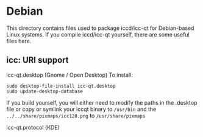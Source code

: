 
Debian
====================
This directory contains files used to package iccd/icc-qt
for Debian-based Linux systems. If you compile iccd/icc-qt yourself, there are some useful files here.

## icc: URI support ##


icc-qt.desktop  (Gnome / Open Desktop)
To install:

	sudo desktop-file-install icc-qt.desktop
	sudo update-desktop-database

If you build yourself, you will either need to modify the paths in
the .desktop file or copy or symlink your iccqt binary to `/usr/bin`
and the `../../share/pixmaps/icc128.png` to `/usr/share/pixmaps`

icc-qt.protocol (KDE)

